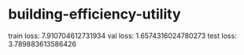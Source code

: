 # building-efficiency-utility


train loss: 7.910704612731934 val loss: 1.6574316024780273 test loss: 3.789883613586426
